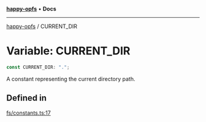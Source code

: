 [**happy-opfs**](../README.md) • **Docs**

***

[happy-opfs](../README.md) / CURRENT\_DIR

# Variable: CURRENT\_DIR

```ts
const CURRENT_DIR: ".";
```

A constant representing the current directory path.

## Defined in

[fs/constants.ts:17](https://github.com/JiangJie/happy-opfs/blob/a6314c4612c605f77895adcb9d6d91abcaafaa7d/src/fs/constants.ts#L17)
